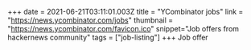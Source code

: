 +++
date = 2021-06-21T03:11:01.003Z
title = "YCombinator jobs"
link = "https://news.ycombinator.com/jobs"
thumbnail = "https://news.ycombinator.com/favicon.ico"
snippet="Job offers from hackernews community"
tags = ["job-listing"]
+++
Job offer